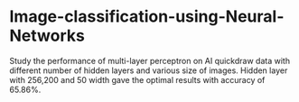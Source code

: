 # Image-classification-using-Neural-Networks
Study the performance of multi-layer perceptron on AI quickdraw data with different number of hidden layers and various size of images.
Hidden layer with 256,200 and 50 width gave the optimal results with accuracy of 65.86%.
